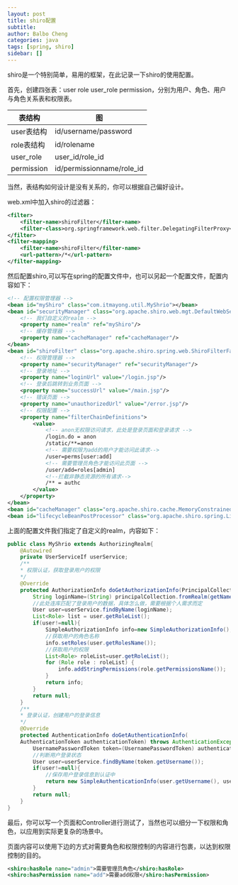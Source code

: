 ```yaml
---
layout: post
title: shiro配置
subtitle: 
author: Balbo Cheng
categories: java
tags: [spring, shiro]
sidebar: []
---
```


shiro是一个特别简单，易用的框架，在此记录一下shiro的使用配置。

首先，创建四张表：user  role  user_role  permission，分别为用户、角色、用户与角色关系表和权限表。

| 表结构  | 图 |
| ---------- | ---------- |
| user表结构 |  id/username/password  |
| role表结构 | id/rolename               |
| user_role  | user_id/role_id           |
| permission | id/permissionname/role_id |

当然，表结构如何设计是没有关系的，你可以根据自己偏好设计。

web.xml中加入shiro的过滤器：
```xml
<filter>
    <filter-name>shiroFilter</filter-name>
    <filter-class>org.springframework.web.filter.DelegatingFilterProxy</filter-class>
</filter>
<filter-mapping>
    <filter-name>shiroFilter</filter-name>
    <url-pattern>/*</url-pattern>
</filter-mapping>
```

然后配置shiro,可以写在spring的配置文件中，也可以另起一个配置文件，配置内容如下：
```xml
<!-- 配置权限管理器 -->
<bean id="myShiro" class="com.itmayong.util.MyShrio"></bean>
<bean id="securityManager" class="org.apache.shiro.web.mgt.DefaultWebSecurityManager">
    <!-- 我们自定义的realm -->
    <property name="realm" ref="myShiro"/>
    <!-- 缓存管理器 -->
    <property name="cacheManager" ref="cacheManager"/>
</bean>
<bean id="shiroFilter" class="org.apache.shiro.spring.web.ShiroFilterFactoryBean">
    <!-- 权限管理器 -->
    <property name="securityManager" ref="securityManager"/>
    <!-- 登录地址 -->
    <property name="loginUrl" value="/login.jsp"/>
    <!-- 登录后跳转到业务页面 -->
    <property name="successUrl" value="/main.jsp"/>
    <!-- 错误页面 -->
    <property name="unauthorizedUrl" value="/error.jsp"/>
    <!-- 权限配置 -->
    <property name="filterChainDefinitions">
        <value>
            <!-- anon无权限访问请求，此处是登录页面和登录请求 -->
            /login.do = anon
            /static/**=anon
            <!-- 需要权限为add的用户才能访问此请求-->
            /user=perms[user:add]
            <!-- 需要管理员角色才能访问此页面 -->
            /user/add=roles[admin]
            <!--拦截非静态资源的所有请求-->
            /** = authc
        </value>
    </property>
</bean>
<bean id="cacheManager" class="org.apache.shiro.cache.MemoryConstrainedCacheManager" />
<bean id="lifecycleBeanPostProcessor" class="org.apache.shiro.spring.LifecycleBeanPostProcessor" />
```
上面的配置文件我们指定了自定义的realm，内容如下：
```java
public class MyShrio extends AuthorizingRealm{
    @Autowired
    private UserServiceIf userService;
    /**
    * 权限认证，获取登录用户的权限
    */
    @Override
    protected AuthorizationInfo doGetAuthorizationInfo(PrincipalCollection principalCollection) {
        String loginName=(String) principalCollection.fromRealm(getName()).iterator().next();
        //此处连库匹配了登录用户的数据，具体怎么做，需要根据个人需求而定
        User user=userService.findByName(loginName);
        List<Role> list = user.getRoleList();
        if(user!=null){
            SimpleAuthorizationInfo info=new SimpleAuthorizationInfo();
            //获取用户的角色名称
            info.setRoles(user.getRolesName());
            //获取用户的权限
            List<Role> roleList=user.getRoleList();
            for (Role role : roleList) {
                info.addStringPermissions(role.getPermissionsName());
            }
            return info;
        }
        return null;
    }
    /**
    * 登录认证，创建用户的登录信息
    */
    @Override
    protected AuthenticationInfo doGetAuthenticationInfo(
    AuthenticationToken authenticationToken) throws AuthenticationException {
        UsernamePasswordToken token=(UsernamePasswordToken) authenticationToken;
        //判断用户登录状态
        User user=userService.findByName(token.getUsername());
        if(user!=null){
            //保存用户登录信息到认证中
            return new SimpleAuthenticationInfo(user.getUsername(), user.getPassword(), getName());
        }
        return null;
    }
}
```
最后，你可以写一个页面和Controller进行测试了，当然也可以细分一下权限和角色，以应用到实际更复杂的场景中。

页面内容可以使用下边的方式对需要角色和权限控制的内容进行包裹，以达到权限控制的目的。
```xml
<shiro:hasRole name="admin">需要管理员角色</shiro:hasRole>
<shiro:hasPermission name="add">需要add权限</shiro:hasPermission>
```